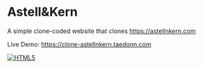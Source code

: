# Astell&Kern

A simple clone-coded website that clones https://astellnkern.com

Live Demo: https://clone-astellnkern.taedonn.com

[![HTML5](https://img.shields.io/badge/featured%20on-HTML5-%23ec6231)](#)
